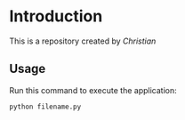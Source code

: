 # Introduction

This is a repository created by *Christian*


## Usage


Run this command to execute the application:


`python filename.py`

 

